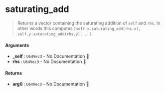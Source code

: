 # saturating\_add

>  Returns a vector containing the saturating addition of `self` and `rhs`.
>  In other words this computes `[self.x.saturating_add(rhs.x), self.y.saturating_add(rhs.y), ..]`.

#### Arguments

- **\_self** : `U64Vec3` \- No Documentation 🚧
- **rhs** : `U64Vec3` \- No Documentation 🚧

#### Returns

- **arg0** : `U64Vec3` \- No Documentation 🚧